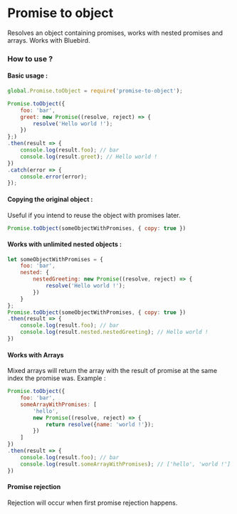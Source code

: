 # Promise to object
Resolves an object containing promises, works with nested promises and arrays.
Works with Bluebird.

### How to use ?


#### Basic usage :

```javascript
global.Promise.toObject = require('promise-to-object');

Promise.toObject({
    foo: 'bar',
    greet: new Promise((resolve, reject) => {
        resolve('Hello world !');
    })
};)
.then(result => {
    console.log(result.foo); // bar
    console.log(result.greet); // Hello world !
})
.catch(error => {
    console.error(error);
});

```

#### Copying the original object :
Useful if you intend to reuse the object with promises later.

```javascript
Promise.toObject(someObjectWithPromises, { copy: true })
```

#### Works with unlimited nested objects :

```javascript
let someObjectWithPromises = {
    foo: 'bar',
    nested: {
        nestedGreeting: new Promise((resolve, reject) => {
            resolve('Hello world !');
        })
    }
};
Promise.toObject(someObjectWithPromises, { copy: true })
.then(result => {
    console.log(result.foo); // bar
    console.log(result.nested.nestedGreeting); // Hello world !
})
```

#### Works with Arrays
Mixed arrays will return the array with the result of promise at the same index
the promise was.
Example :
```javascript
Promise.toObject({
    foo: 'bar',
    someArrayWithPromises: [
        'hello',
        new Promise((resolve, reject) => {
            return resolve({name: 'world !'});
        })
    ]
})
.then(result => {
    console.log(result.foo); // bar
    console.log(result.someArrayWithPromises); // ['hello', 'world !']
})
```

#### Promise rejection
Rejection will occur when first promise rejection happens.
